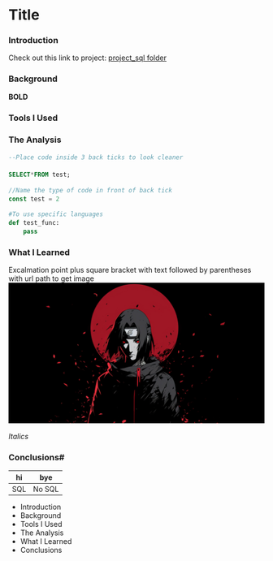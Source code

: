 # Title

### Introduction
Check out this link to project: [project_sql folder](/project_sql/)
### Background
**BOLD**
### Tools I Used

### The Analysis
```sql
--Place code inside 3 back ticks to look cleaner

SELECT*FROM test;

```

```js
//Name the type of code in front of back tick
const test = 2
```

```py
#To use specific languages
def test_func:
    pass
```
### What I Learned
Excalmation point plus square bracket with text followed by parentheses with url path to get image
![Alt Text](img\wallpapersden.com_sad-itachi-uchiha-minimalist-hd-naruto_2184x1200.jpg)

*Italics*
### Conclusions#

 hi  |bye 
|----|-----|
|SQL| No SQL

- Introduction
- Background
- Tools I Used
- The Analysis
- What I Learned
- Conclusions